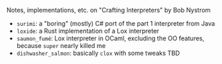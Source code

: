 Notes, implementations, etc. on "Crafting Interpreters" by Bob Nystrom

- `surimi`: a "boring" (mostly) C# port of the part 1 interpreter from Java  
- `loxide`: a Rust implementation of a Lox interpreter  
- `saumon_fumé`: Lox interpreter in OCaml, excluding the OO features, because `super` nearly killed me  
- `dishwasher_salmon`: basically `clox` with some tweaks TBD  
